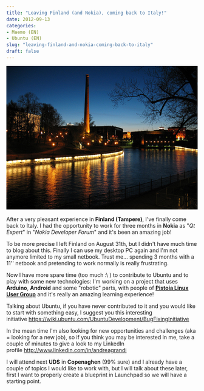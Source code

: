 ```yaml
---
title: "Leaving Finland (and Nokia), coming back to Italy!"
date: 2012-09-13
categories: 
- Maemo (EN)
- Ubuntu (EN)
slug: "leaving-finland-and-nokia-coming-back-to-italy"
draft: false
---
```


![Tampere](Tampere2.jpg "Tampere2")

After a very pleasant experience in **Finland (Tampere)**, I've finally
come back to Italy. I had the opportunity to work for three months in
**Nokia** as "*Qt Expert*" in "*Nokia Developer Forum*" and it's been an
amazing job!

To be more precise I left Finland on August 31th, but I didn't have much
time to blog about this. Finally I can use my desktop PC again and I'm
not anymore limited to my small netbook. Trust me... spending 3 months
with a 11'' netbook and pretending to work normally is really
frustrating.

Now I have more spare time (too much :\\ ) to contribute to Ubuntu and
to play with some new technologies: I'm working on a project that uses
**Arduino**, **Android** and some "robotic" parts, with people of
[**Pistoia Linux User Group**](http://www.ptlug.org) and it's really an
amazing learning experience!

Talking about Ubuntu, if you have never contributed to it and you would
like to start with something easy, I suggest you this interesting
initiative <https://wiki.ubuntu.com/UbuntuDevelopment/BugFixingInitiative>

In the mean time I'm also looking for new opportunities and challenges
(aka = looking for a new job), so if you think you may be interested in
me, take a couple of minutes to give a look to my LinkedIn
profile <http://www.linkedin.com/in/andreagrandi>

I will attend next **UDS** in **Copenaghen** (99% sure) and I already
have a couple of topics I would like to work with, but I will talk about
these later, first I want to properly create a blueprint in Launchpad so
we will have a starting point.

